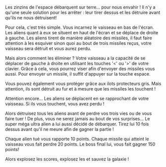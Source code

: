Les zinzins de l'espace débarquent sur terre... pour nous envahir !
Il n'y a qu'une seule solution pour les arrêter : leur tirer dessus et les détruire avant qu’ils ne nous détruisent!

Pour cela, c'est très simple. Vous incarnez le vaisseau en bas de l'écran. Les aliens quant à eux se situent en haut de l'écran et se déplace de droite à gauche.
Les aliens tirent de manière aléatoire des missiles, il faut faire attention à les esquiver sinon quoi au bout de trois missiles reçus, votre vaisseau sera détruit et vous aurez perdu.

Mais alors comment les éliminer ? Votre vaisseau a la capacité de se déplacer de gauche à droite en utilisant les touches '<' ou '>' de votre clavier. Grâce à cela, vous pourrez viser afin d'envoyer des missiles vous aussi. 
Pour envoyer un missile, il suffit d'appuyer sur la touche espace.

Vous pouvez également vous protéger grâce aux ilots protecteurs gris. Mais attention, ils sont détruit au fur et à mesure que les missiles les touchent !

Attention encore... Les aliens se déplacent en se rapprochant de votre vaisseau. Si ils vous touchent, vous avez perdu !

Alors détruisez tous les aliens avant de perdre vos trois vies ou de vous faire tuer ! 
De plus, vous ne serez jamais au bout de vos surprises... Le super méga ultra alien a lui aussi décidé de débarquer. Tirez lui 10 fois dessus avant qu'il ne meure afin de gagner la partie !

Chaque alien tué vous rapporte 10 points.
Chaque missile qui atteint le vaisseau vous fait perdre 20 points.
Le boss final lui, vous fait gagner 150 points!

Alors explosez les scores, explosez les et sauvez la galaxie !



